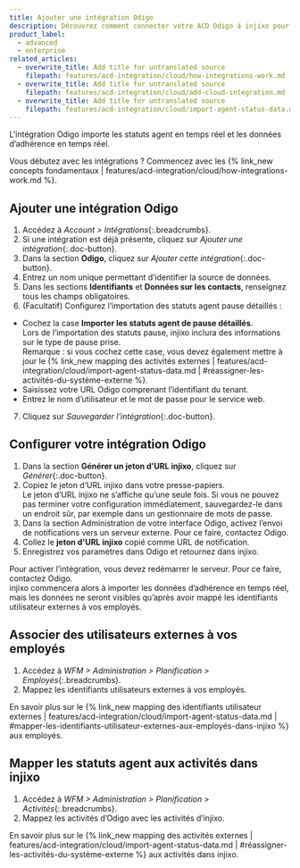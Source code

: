 ```yaml
---
title: Ajouter une intégration Odigo
description: Découvrez comment connecter votre ACD Odigo à injixo pour importer des données.
product_label:
  - advanced
  - enterprise
related_articles:
  - overwrite_title: Add title for untranslated source
    filepath: features/acd-integration/cloud/how-integrations-work.md
  - overwrite_title: Add title for untranslated source
    filepath: features/acd-integration/cloud/add-cloud-integration.md
  - overwrite_title: Add title for untranslated source
    filepath: features/acd-integration/cloud/import-agent-status-data.md
---
```


L'intégration Odigo importe les statuts agent en temps réel et les données d’adhérence en temps réel.

Vous débutez avec les intégrations&nbsp;? Commencez avec les {% link_new concepts fondamentaux | features/acd-integration/cloud/how-integrations-work.md %}.

## Ajouter une intégration Odigo

1. Accédez à _Account > Intégrations_{:.breadcrumbs}.
2. Si une intégration est déjà présente, cliquez sur _Ajouter une intégration_{:.doc-button}.
3. Dans la section **Odigo**, cliquez sur _Ajouter cette intégration_{:.doc-button}.
4. Entrez un nom unique permettant d’identifier la source de données.
5. Dans les sections **Identifiants** et **Données sur les contacts**, renseignez tous les champs obligatoires.
6. (Facultatif) Configurez l’importation des statuts agent pause détaillés&nbsp;:
- Cochez la case **Importer les statuts agent de pause détaillés**.<br>
  Lors de l’importation des statuts pause, injixo inclura des informations sur le type de pause prise.<br>
  Remarque&nbsp;: si vous cochez cette case, vous devez également mettre à jour le {% link_new mapping des activités externes | features/acd-integration/cloud/import-agent-status-data.md | #réassigner-les-activités-du-système-externe %}.
- Saisissez votre URL Odigo comprenant l’identifiant du tenant.
- Entrez le nom d’utilisateur et le mot de passe pour le service web.
7. Cliquez sur _Sauvegarder l’intégration_{:.doc-button}.

## Configurer votre intégration Odigo

1. Dans la section **Générer un jeton d’URL injixo**, cliquez sur _Générer_{:.doc-button}.
2. Copiez le jeton d’URL injixo dans votre presse-papiers.<br>
Le jeton d’URL injixo ne s’affiche qu’une seule fois. Si vous ne pouvez pas terminer votre configuration immédiatement, sauvegardez-le dans un endroit sûr, par exemple dans un gestionnaire de mots de passe.
3. Dans la section Administration de votre interface Odigo, activez l’envoi de notifications vers un serveur externe. Pour ce faire, contactez Odigo.
4. Collez le **jeton d'URL injixo** copié comme URL de notification.
5. Enregistrez vos paramètres dans Odigo et retournez dans injixo.

Pour activer l’intégration, vous devez redémarrer le serveur. Pour ce faire, contactez Odigo.<br>
injixo commencera alors à importer les données d’adhérence en temps réel, mais les données ne seront visibles qu’après avoir mappé les identifiants utilisateur externes à vos employés.

## Associer des utilisateurs externes à vos employés

1. Accédez à _WFM > Administration > Planification > Employés_{:.breadcrumbs}.
2. Mappez les identifiants utilisateurs externes à vos employés.

En savoir plus sur le {% link_new mapping des identifiants utilisateur externes | features/acd-integration/cloud/import-agent-status-data.md | #mapper-les-identifiants-utilisateur-externes-aux-employés-dans-injixo %} aux employés.

## Mapper les statuts agent aux activités dans injixo

1. Accédez à _WFM > Administration > Planification > Activités_{:.breadcrumbs}.
2. Mappez les activités d’Odigo avec les activités d’injixo.

En savoir plus sur le {% link_new mapping des activités externes | features/acd-integration/cloud/import-agent-status-data.md | #réassigner-les-activités-du-système-externe %} aux activités dans injixo.
